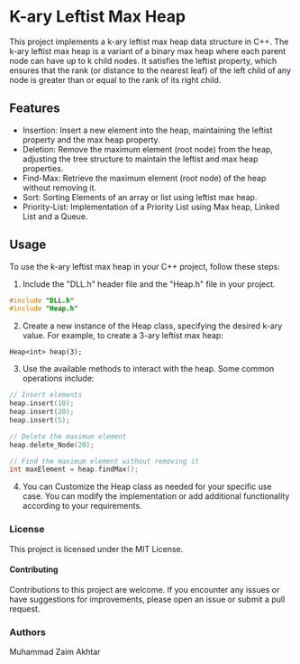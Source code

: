 # K-ary Leftist Max Heap

This project implements a k-ary leftist max heap data structure in C++. The k-ary leftist max heap is a variant of a binary max heap where each parent node can have up to k child nodes. It satisfies the leftist property, which ensures that the rank (or distance to the nearest leaf) of the left child of any node is greater than or equal to the rank of its right child.

## Features

- Insertion: Insert a new element into the heap, maintaining the leftist property and the max heap property.
- Deletion: Remove the maximum element (root node) from the heap, adjusting the tree structure to maintain the leftist and max heap properties.
- Find-Max: Retrieve the maximum element (root node) of the heap without removing it.
- Sort: Sorting Elements of an array or list using leftist max heap.
- Priority-List: Implementation of a Priority List using Max heap, Linked List and a Queue. 
## Usage

To use the k-ary leftist max heap in your C++ project, follow these steps:

1. Include the "DLL.h" header file and the "Heap.h" file in your project.
```cpp
#include "DLL.h"
#include "Heap.h"
 ```
2. Create a new instance of the Heap class, specifying the desired k-ary value. For example, to create a 3-ary leftist max heap:
```
Heap<int> heap(3); 
```
  
3. Use the available methods to interact with the heap. Some common operations include:
```cpp
// Insert elements
heap.insert(10);
heap.insert(20);
heap.insert(5);

// Delete the maximum element
heap.delete_Node(20);

// Find the maximum element without removing it
int maxElement = heap.findMax();
```
4. You can Customize the Heap class as needed for your specific use case. You can modify the implementation or add additional functionality according to your requirements.

### License
This project is licensed under the MIT License.

#### Contributing
Contributions to this project are welcome. If you encounter any issues or have suggestions for improvements, please open an issue or submit a pull request.

### Authors
Muhammad Zaim Akhtar
